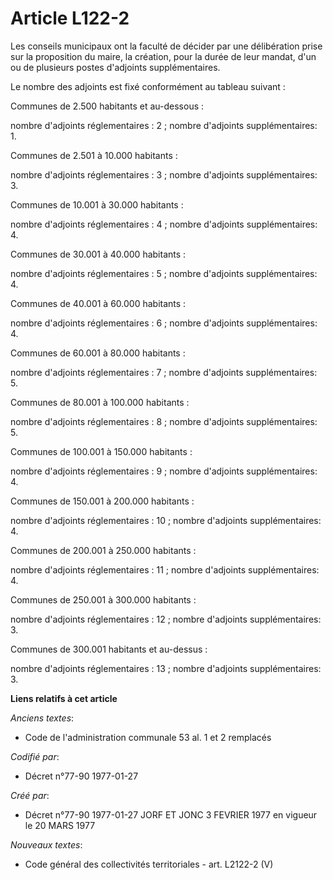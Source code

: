 # Article L122-2

Les conseils municipaux ont la faculté de décider par une délibération prise sur la proposition du maire, la création, pour
la durée de leur mandat, d'un ou de plusieurs postes d'adjoints supplémentaires.

Le nombre des adjoints est fixé conformément au tableau suivant :

Communes de 2.500 habitants et au-dessous :

nombre d'adjoints réglementaires : 2 ; nombre d'adjoints supplémentaires: 1.

Communes de 2.501 à 10.000 habitants :

nombre d'adjoints réglementaires : 3 ; nombre d'adjoints supplémentaires: 3.

Communes de 10.001 à 30.000 habitants :

nombre d'adjoints réglementaires : 4 ; nombre d'adjoints supplémentaires: 4.

Communes de 30.001 à 40.000 habitants :

nombre d'adjoints réglementaires : 5 ; nombre d'adjoints supplémentaires: 4.

Communes de 40.001 à 60.000 habitants :

nombre d'adjoints réglementaires : 6 ; nombre d'adjoints supplémentaires: 4.

Communes de 60.001 à 80.000 habitants :

nombre d'adjoints réglementaires : 7 ; nombre d'adjoints supplémentaires: 5.

Communes de 80.001 à 100.000 habitants :

nombre d'adjoints réglementaires : 8 ; nombre d'adjoints supplémentaires: 5.

Communes de 100.001 à 150.000 habitants :

nombre d'adjoints réglementaires : 9 ; nombre d'adjoints supplémentaires: 4.

Communes de 150.001 à 200.000 habitants :

nombre d'adjoints réglementaires : 10 ; nombre d'adjoints supplémentaires: 4.

Communes de 200.001 à 250.000 habitants :

nombre d'adjoints réglementaires : 11 ; nombre d'adjoints supplémentaires: 4.

Communes de 250.001 à 300.000 habitants :

nombre d'adjoints réglementaires : 12 ; nombre d'adjoints supplémentaires: 3.

Communes de 300.001 habitants et au-dessus :

nombre d'adjoints réglementaires : 13 ; nombre d'adjoints supplémentaires: 3.

**Liens relatifs à cet article**

_Anciens textes_:

  - Code de l'administration communale 53 al. 1 et 2 remplacés

_Codifié par_:

  - Décret n°77-90 1977-01-27

_Créé par_:

  - Décret n°77-90 1977-01-27 JORF ET JONC 3 FEVRIER 1977 en vigueur le 20 MARS 1977

_Nouveaux textes_:

  - Code général des collectivités territoriales - art. L2122-2 (V)

